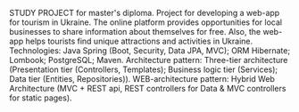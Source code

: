 STUDY PROJECT for master's diploma.
Project for developing a web-app for tourism in Ukraine. The online platform provides opportunities for local businesses to share information about themselves for free.
Also, the web-app helps tourists find unique attractions and activities in Ukraine. 
Technologies: Java Spring (Boot, Security, Data JPA, MVC); ORM Hibernate; Lombook; PostgreSQL; Maven.
Architecture pattern: Three-tier architecture (Presentation tier (Controllers, Templates); Business logic tier (Services); Data tier (Entities, Repositories)).
WEB-architecture pattern: Hybrid Web Architecture (MVC + REST api, REST controllers for Data & MVC controllers for static pages).
